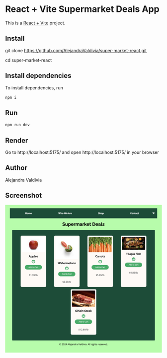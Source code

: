 # React + Vite Supermarket Deals App

This is a [React + Vite](https://vitejs.dev/guide/) project.

## Install

git clone https://github.com/AlejandraValdivia/super-market-react.git

cd super-market-react

## Install dependencies

To install dependencies, run

```bash
npm i
```

## Run

```bash
npm run dev
```

## Render

Go to http://localhost:5175/ and open http://localhost:5175/ in your browser

## Author

Alejandra Valdivia

## Screenshot

![Screenshot](src/assets/super-market-react-screenshot-v2.png)
